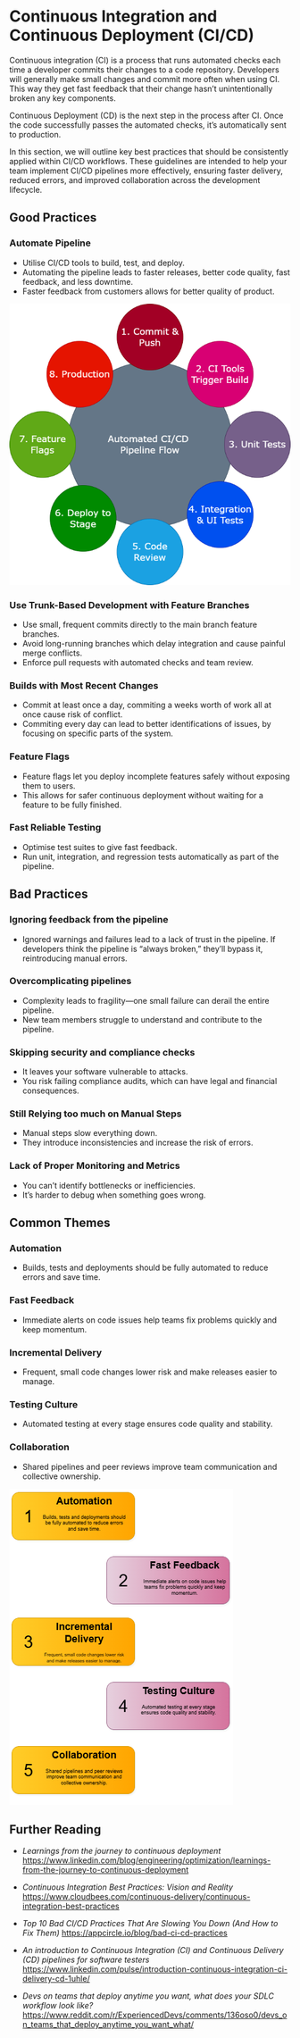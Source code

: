 # Continuous Integration and Continuous Deployment (CI/CD)

Continuous integration (CI) is a process that runs automated checks each time a developer commits their changes to a code repository. Developers will generally make small changes and commit more often when using CI. This way they get fast feedback that their change hasn’t unintentionally broken any key components. 

Continuous Deployment (CD) is the next step in the process after CI. Once the code successfully passes the automated checks, it’s automatically sent to production. 

In this section, we will outline key best practices that should be consistently applied within CI/CD workflows. These guidelines are intended to help your team implement CI/CD pipelines more effectively, ensuring faster delivery, reduced errors, and improved collaboration across the development lifecycle.

## Good Practices

### Automate Pipeline

- Utilise CI/CD tools to build, test, and deploy.
- Automating the pipeline leads to faster releases, better code quality, fast feedback, and less downtime.
- Faster feedback from customers allows for better quality of product.

<img src="images/CI-CD pipeline.drawio.png"/>

### Use Trunk-Based Development with Feature Branches

- Use small, frequent commits directly to the main branch feature branches.
- Avoid long-running branches which delay integration and cause painful merge conflicts.
- Enforce pull requests with automated checks and team review.

### Builds with Most Recent Changes

- Commit at least once a day, commiting a weeks worth of work all at once cause risk of conflict.
- Commiting every day can lead to better identifications of issues, by focusing on specific parts of the system.
  
### Feature Flags

- Feature flags let you deploy incomplete features safely without exposing them to users.
- This allows for safer continuous deployment without waiting for a feature to be fully finished.

### Fast Reliable Testing
- Optimise test suites to give fast feedback.
- Run unit, integration, and regression tests automatically as part of the pipeline.

## Bad Practices

### Ignoring feedback from the pipeline

- Ignored warnings and failures lead to a lack of trust in the pipeline. If developers think the pipeline is “always broken,” they’ll bypass it, reintroducing manual errors.

### Overcomplicating pipelines

- Complexity leads to fragility—one small failure can derail the entire pipeline.
- New team members struggle to understand and contribute to the pipeline.

### Skipping security and compliance checks

- It leaves your software vulnerable to attacks.
- You risk failing compliance audits, which can have legal and financial consequences.

### Still Relying too much on Manual Steps

- Manual steps slow everything down.
- They introduce inconsistencies and increase the risk of errors.

### Lack of Proper Monitoring and Metrics

- You can’t identify bottlenecks or inefficiencies.
- It’s harder to debug when something goes wrong.

## Common Themes

### Automation

- Builds, tests and deployments should be fully automated to reduce errors and save time.

### Fast Feedback

- Immediate alerts on code issues help teams fix problems quickly and keep momentum.

### Incremental Delivery

- Frequent, small code changes lower risk and make releases easier to manage.

### Testing Culture

- Automated testing at every stage ensures code quality and stability.

### Collaboration

- Shared pipelines and peer reviews improve team communication and collective ownership.

<img src="images/SQA-Diagram2.drawio.png"/>


## Further Reading 

- *Learnings from the journey to continuous deployment* https://www.linkedin.com/blog/engineering/optimization/learnings-from-the-journey-to-continuous-deployment
  
- *Continuous Integration Best Practices: Vision and Reality* https://www.cloudbees.com/continuous-delivery/continuous-integration-best-practices

- *Top 10 Bad CI/CD Practices That Are Slowing You Down (And How to Fix Them)* https://appcircle.io/blog/bad-ci-cd-practices

- *An introduction to Continuous Integration (CI) and Continuous Delivery (CD) pipelines for software testers* https://www.linkedin.com/pulse/introduction-continuous-integration-ci-delivery-cd-1uhle/

- *Devs on teams that deploy anytime you want, what does your SDLC workflow look like?* https://www.reddit.com/r/ExperiencedDevs/comments/136oso0/devs_on_teams_that_deploy_anytime_you_want_what/